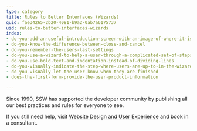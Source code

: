 ```yaml
---
type: category
title: Rules to Better Interfaces (Wizards)
guid: fae34265-2b20-4081-b9a2-0ab7a6175737
uid: rules-to-better-interfaces-wizards
index:
- do-you-add-an-useful-introduction-screen-with-an-image-of-where-it-is-going-prior-to-settings
- do-you-know-the-difference-between-close-and-cancel
- do-you-remember-the-users-last-settings
- do-you-use-a-wizard-to-help-a-user-through-a-complicated-set-of-steps
- do-you-use-bold-text-and-indentation-instead-of-dividing-lines
- do-you-visually-indicate-the-step-where-users-are-up-to-in-the-wizard
- do-you-visually-let-the-user-know-when-they-are-finished
- does-the-first-form-provide-the-user-product-information

---
```

<p>​​​Since 1990, SSW has supported the developer community by publishing all our best practices and rules for everyone to see.&#160;</p><p>If you still need help, visit&#160;<a href="http&#58;//www.ssw.com.au/ssw/Consulting/WebsiteDesignAndUserExperience.aspx">Website Design and User Experience​</a>&#160;and book in a consultant.​​</p>


